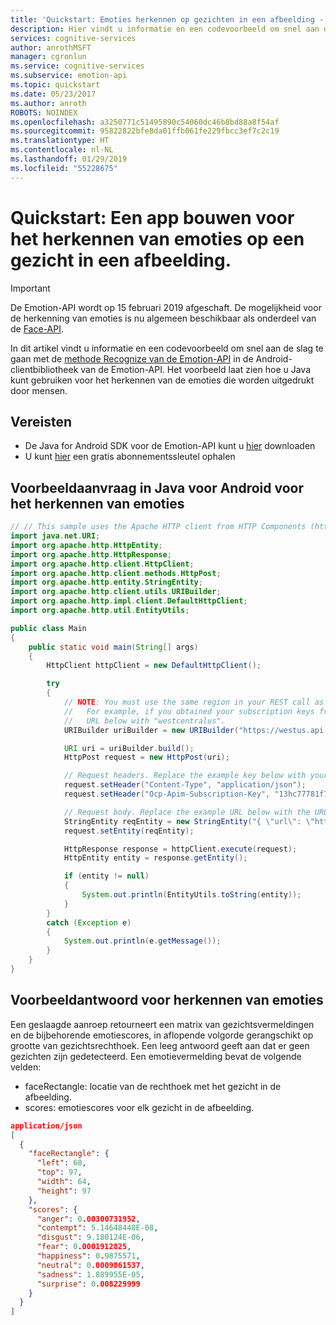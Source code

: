 ```yaml
---
title: 'Quickstart: Emoties herkennen op gezichten in een afbeelding - Emotion-API, Java'
description: Hier vindt u informatie en een codevoorbeeld om snel aan de slag te gaan met de Emotion-API en Java voor Android.
services: cognitive-services
author: anrothMSFT
manager: cgronlun
ms.service: cognitive-services
ms.subservice: emotion-api
ms.topic: quickstart
ms.date: 05/23/2017
ms.author: anroth
ROBOTS: NOINDEX
ms.openlocfilehash: a3250771c51495890c54060dc46b8bd88a8f54af
ms.sourcegitcommit: 95822822bfe8da01ffb061fe229fbcc3ef7c2c19
ms.translationtype: HT
ms.contentlocale: nl-NL
ms.lasthandoff: 01/29/2019
ms.locfileid: "55228675"
---
```

# <a name="quickstart-build-an-app-to-recognize-emotions-on-faces-in-an-image"></a>Quickstart: Een app bouwen voor het herkennen van emoties op een gezicht in een afbeelding.

> [!IMPORTANT]
> De Emotion-API wordt op 15 februari 2019 afgeschaft. De mogelijkheid voor de herkenning van emoties is nu algemeen beschikbaar als onderdeel van de [Face-API](https://docs.microsoft.com/azure/cognitive-services/face/). 

In dit artikel vindt u informatie en een codevoorbeeld om snel aan de slag te gaan met de [methode Recognize van de Emotion-API](https://westus.dev.cognitive.microsoft.com/docs/services/5639d931ca73072154c1ce89/operations/563b31ea778daf121cc3a5fa) in de Android-clientbibliotheek van de Emotion-API. Het voorbeeld laat zien hoe u Java kunt gebruiken voor het herkennen van de emoties die worden uitgedrukt door mensen.

## <a name="prerequisites"></a>Vereisten
* De Java for Android SDK voor de Emotion-API kunt u [hier](https://github.com/Microsoft/Cognitive-emotion-android) downloaden
* U kunt [hier](https://azure.microsoft.com/try/cognitive-services/) een gratis abonnementssleutel ophalen

## <a name="recognize-emotions-java-for-android-example-request"></a>Voorbeeldaanvraag in Java voor Android voor het herkennen van emoties

```java
// // This sample uses the Apache HTTP client from HTTP Components (http://hc.apache.org/httpcomponents-client-ga/)
import java.net.URI;
import org.apache.http.HttpEntity;
import org.apache.http.HttpResponse;
import org.apache.http.client.HttpClient;
import org.apache.http.client.methods.HttpPost;
import org.apache.http.entity.StringEntity;
import org.apache.http.client.utils.URIBuilder;
import org.apache.http.impl.client.DefaultHttpClient;
import org.apache.http.util.EntityUtils;

public class Main
{
    public static void main(String[] args)
    {
        HttpClient httpClient = new DefaultHttpClient();

        try
        {
            // NOTE: You must use the same region in your REST call as you used to obtain your subscription keys.
            //   For example, if you obtained your subscription keys from westcentralus, replace "westus" in the
            //   URL below with "westcentralus".
            URIBuilder uriBuilder = new URIBuilder("https://westus.api.cognitive.microsoft.com/emotion/v1.0/recognize");

            URI uri = uriBuilder.build();
            HttpPost request = new HttpPost(uri);

            // Request headers. Replace the example key below with your valid subscription key.
            request.setHeader("Content-Type", "application/json");
            request.setHeader("Ocp-Apim-Subscription-Key", "13hc77781f7e4b19b5fcdd72a8df7156");

            // Request body. Replace the example URL below with the URL of the image you want to analyze.
            StringEntity reqEntity = new StringEntity("{ \"url\": \"http://example.com/images/test.jpg\" }");
            request.setEntity(reqEntity);

            HttpResponse response = httpClient.execute(request);
            HttpEntity entity = response.getEntity();

            if (entity != null)
            {
                System.out.println(EntityUtils.toString(entity));
            }
        }
        catch (Exception e)
        {
            System.out.println(e.getMessage());
        }
    }
}
```

## <a name="recognize-emotions-sample-response"></a>Voorbeeldantwoord voor herkennen van emoties
Een geslaagde aanroep retourneert een matrix van gezichtsvermeldingen en de bijbehorende emotiescores, in aflopende volgorde gerangschikt op grootte van gezichtsrechthoek. Een leeg antwoord geeft aan dat er geen gezichten zijn gedetecteerd. Een emotievermelding bevat de volgende velden:
* faceRectangle: locatie van de rechthoek met het gezicht in de afbeelding.
* scores: emotiescores voor elk gezicht in de afbeelding.

```json
application/json
[
  {
    "faceRectangle": {
      "left": 68,
      "top": 97,
      "width": 64,
      "height": 97
    },
    "scores": {
      "anger": 0.00300731952,
      "contempt": 5.14648448E-08,
      "disgust": 9.180124E-06,
      "fear": 0.0001912825,
      "happiness": 0.9875571,
      "neutral": 0.0009861537,
      "sadness": 1.889955E-05,
      "surprise": 0.008229999
    }
  }
]
